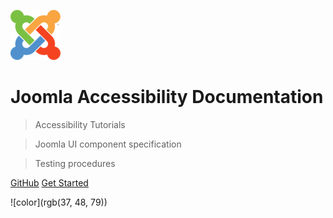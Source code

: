 ![logo](_images/80px-Joomla_logo.png)


# Joomla Accessibility Documentation

> Accessibility Tutorials

> Joomla UI component specification

> Testing procedures


[GitHub](https://github.com/joomla/accessibility/)
[Get Started](/totorials/)

<!-- background color -->
![color](rgb(37, 48, 79))
